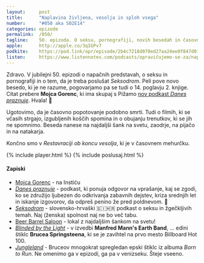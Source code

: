```yaml
---
layout: 	post
title:  	"Naplavina življena, vesolja in sploh vsega"
number: 	"#050 aka S02E14"
categories:	epizode
permalink:	/050/
tagline: 	50. epizoda. O seksu, pornografiji, novih besedah in časovnem popotovanju. Tudi o filmih, ki se včasih strgajo, izgubljenih koščkih spomina in najdaljšem šanku na svetu. Citat prebere Mojca Gorenc.
apple:		http://apple.co/3qIGPv7
podkite:	https://pod.link/opr/episode/2b4c7218d070ed27aa24ee0f847d01d9
listen:		https://www.listennotes.com/podcasts/opravičujemo-se-za/naplavina-življena-vesolja-0DCVhrl68US/embed/
---
```


Zdravo. V jubilejni 50. epizodi o napačnih predstavah, o seksu in pornografiji in o tem, da je treba poslušat _Seksodrom_. Peli pove novo besedo, ki je ne razume, pogovarjamo pa se tudi o 14. poglavju 2. knjige. Citat prebere **Mojca Gorenc**, ki ima skupaj s Pižamo [nov podkast _Danes praznuje_](https://anchor.fm/danespraznuje). Hvala! 🙏 

Ugotovimo, da je časovno popotovanje podobno smrti. Tudi o filmih, ki se včasih strgajo, izgubljenih koščih spomina in o obujanju trenutkov, ki se jih ne spomnimo. Beseda nanese na najdaljši šank na svetu, zaodrje, na pijačo in na natakarja. 

Končno smo v _Restavraciji ob koncu vesolja_, ki je v časovnem mehurčku. 

{% include player.html %}
{% include poslusaj.html %}

#### Zapiski

- [Mojca Gorenc](https://www.instagram.com/mojcasg/) - na Instiću
- [_Danes praznuje_](https://apparatus.si/oddaja/praznuje/) - podkast, ki ponuja odgovor na vprašanje, kaj se zgodi, ko se združijo ljubezen do odkrivanja zabavnih dejstev, kriza srednjih let in iskanje izgovorov, da odpreš penino že pred poldnevom. 🥂
- [_Seksodrom_](https://seksodrom.buzzsprout.com/) - slovensko-hrvaški 🇸🇮🇭🇷 podkast o seksu in žgečkljivih temah. Naj (ženska) spolnost naj ne bo več tabu.
- [Beer Barrel Saloon](https://www.beerbarrelpib.com/) - lokal z najdaljšim šankom na svetu! 
- [_Blinded by the Light_](https://www.youtube.com/watch?v=oWqBTAk0Qk8) - v izvedbi **Manfred Mann's Earth Band**, ... edini štiklc **Brucea Springsteena**, ki se je zavihtel na prvo mesto Billboard Hot 100.
- [_Jungleland_](https://www.youtube.com/watch?v=l6IwxpL-ZDk) - Bruceov mnogokrat spregledan epski štiklc iz albuma _Born to Run_. Ne omenimo ga v epizodi, ga pa v venizseku. Šteje vseeno.